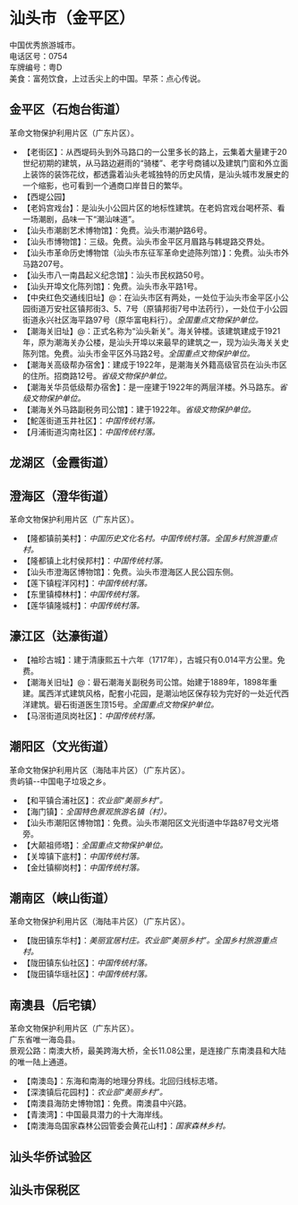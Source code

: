 # 汕头市（金平区）  
中国优秀旅游城市。  
电话区号：0754  
车牌编号：粤D  
美食：富苑饮食，上过舌尖上的中国。早茶：点心传说。  

## 金平区（石炮台街道）  
革命文物保护利用片区（广东片区）。  
* 【老街区】：从西堤码头到外马路口的一公里多长的路上，云集着大量建于20世纪初期的建筑，从马路边避雨的“骑楼”、老字号商铺以及建筑门窗和外立面上装饰的装饰花纹，都透露着汕头老城独特的历史风情，是汕头城市发展史的一个缩影，也可看到一个通商口岸昔日的繁华。  
* 【西堤公园】  
* 【老妈宫戏台】：是汕头小公园片区的地标性建筑。在老妈宫戏台喝杯茶、看一场潮剧，品味一下“潮汕味道”。  
* 【汕头市潮剧艺术博物馆】：免费。汕头市潮护路6号。  
* 【汕头市博物馆】：三级。免费。汕头市金平区月眉路与韩堤路交界处。  
* 【汕头市革命历史博物馆（汕头市东征军革命史迹陈列馆）】：免费。汕头市外马路207号。  
* 【汕头市八一南昌起义纪念馆】：汕头市民权路50号。  
* 【汕头开埠文化陈列馆】：免费。汕头市永平路1号。  
* 【中央红色交通线旧址】@：在汕头市区有两处，一处位于汕头市金平区小公园街道万安社区镇邦街3、5、7号（原镇邦街7号中法药行），一处位于小公园街道永兴社区海平路97号（原华富电料行）。*全国重点文物保护单位。*  
* 【潮海关旧址】@：正式名称为“汕头新关”。海关钟楼。该建筑建成于1921年，原为潮海关办公楼，是汕头开埠以来最早的建筑之一，现为汕头海关关史陈列馆。免费。汕头市金平区外马路2号。*全国重点文物保护单位。*  
* 【潮海关高级帮办宿舍】：建成于1922年，是潮海关外籍高级官员在汕头市区的住所。招商路12号。*省级文物保护单位。*  
* 【潮海关华员低级帮办宿舍】：是一座建于1922年的两层洋楼。外马路东。*省级文物保护单位。*  
* 【潮海关外马路副税务司公馆】：建于1922年。*省级文物保护单位。*  
* 【鮀莲街道玉井社区】：*中国传统村落。*  
* 【月浦街道沟南社区】：*中国传统村落。*  

## 龙湖区（金霞街道）  

## 澄海区（澄华街道）  
革命文物保护利用片区（广东片区）。  
* 【隆都镇前美村】：*中国历史文化名村。中国传统村落。全国乡村旅游重点村。*  
* 【隆都镇上北村侯邦村】：*中国传统村落。*  
* 【汕头市澄海区博物馆】：免费。汕头市澄海区人民公园东侧。  
* 【莲下镇程洋冈村】：*中国传统村落。*  
* 【东里镇樟林村】：*中国传统村落。*  
* 【莲华镇隆城村】：*中国传统村落。*  

## 濠江区（达濠街道）  
* 【袖珍古城】：建于清康熙五十六年（1717年），古城只有0.014平方公里。免费。  
* 【潮海关旧址】@：礐石潮海关副税务司公馆。始建于1889年，1898年重建。属西洋式建筑风格，配套小花园，是潮汕地区保存较为完好的一处近代西洋建筑。礐石街道医生顶15号。*全国重点文物保护单位。*  
* 【马滘街道凤岗社区】：*中国传统村落。*  

## 潮阳区（文光街道）  
革命文物保护利用片区（海陆丰片区）（广东片区）。  
贵屿镇--中国电子垃圾之乡。  
* 【和平镇合浦社区】：*农业部“美丽乡村”。*  
* 【海门镇】：*全国特色景观旅游名镇（村）。*  
* 【汕头市潮阳区博物馆】：免费。汕头市潮阳区文光街道中华路87号文光塔旁。  
* 【大颠祖师塔】：*全国重点文物保护单位。*  
* 【关埠镇下底村】：*中国传统村落。*  
* 【金灶镇柳岗村】：*中国传统村落。*  

## 潮南区（峡山街道）  
革命文物保护利用片区（海陆丰片区）（广东片区）。  
* 【陇田镇东华村】：*美丽宜居村庄。农业部“美丽乡村”。全国乡村旅游重点村。*  
* 【陇田镇东仙社区】：*中国传统村落。*  
* 【陇田镇华瑶社区】：*中国传统村落。*  

## 南澳县（后宅镇）  
革命文物保护利用片区（广东片区）。  
广东省唯一海岛县。  
景观公路：南澳大桥，最美跨海大桥，全长11.08公里，是连接广东南澳县和大陆的唯一陆上通道。  
* 【南澳岛】：东海和南海的地理分界线。北回归线标志塔。  
* 【深澳镇后花园村】：*农业部“美丽乡村”。*  
* 【南澳县海防史博物馆】：免费。南澳县中兴路。  
* 【青澳湾】：中国最具潜力的十大海岸线。  
* 【南澳海岛国家森林公园管委会黄花山村】：*国家森林乡村。*  

## 汕头华侨试验区  

## 汕头市保税区 